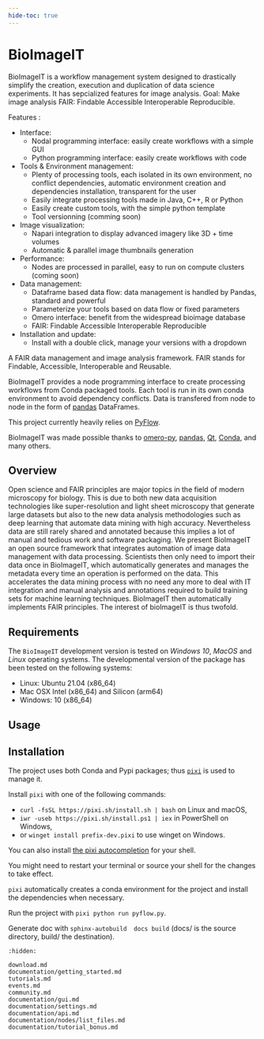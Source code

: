 ```yaml
---
hide-toc: true
---
```


# BioImageIT

BioImageIT is a workflow management system designed to drastically simplify the creation, execution and duplication of data science experiments. It has sepcialized features for image analysis. Goal: Make image analysis FAIR: Findable Accessible Interoperable Reproducible.

Features :

- Interface: 
    - Nodal programming interface: easily create workflows with a simple GUI
    - Python programming interface: easily create workflows with code
- Tools & Environment management: 
    - Plenty of processing tools, each isolated in its own environment, no conflict dependencies, automatic environment creation and dependencies installation, transparent for the user
    - Easily integrate processing tools made in Java, C++, R or Python
    - Easily create custom tools, with the simple python template
    - Tool versionning (comming soon)
- Image visualization: 
    - Napari integration to display advanced imagery like 3D + time volumes
    - Automatic & parallel image thumbnails generation
- Performance: 
    - Nodes are processed in parallel, easy to run on compute clusters (coming soon)
- Data management:
    - Dataframe based data flow: data management is handled by Pandas, standard and powerful
    - Parameterize your tools based on data flow or fixed parameters
    - Omero interface: benefit from the widespread bioimage database
    - FAIR: Findable Accessible Interoperable Reproducible
- Installation and update:
    - Install with a double click, manage your versions with a dropdown



A FAIR data management and image analysis framework. FAIR stands for Findable, Accessible, Interoperable and Reusable.

BioImageIT provides a node programming interface to create processing workflows from Conda packaged tools. Each tool is run in its own conda environment to avoid dependency conflicts. Data is transfered from node to node in the form of [pandas](https://pandas.pydata.org/pandas-docs/stable/reference/api/pandas.DataFrame.attrs.html) DataFrames.

This project currently heavily relies on [PyFlow](https://github.com/wonderworks-software/PyFlow).

BioImageIT was made possible thanks to [omero-py](https://github.com/ome/omero-py), [pandas](https://pandas.pydata.org/), [Qt](https://doc.qt.io/), [Conda](https://conda.anaconda.org/), and many others.

## Overview

Open science and FAIR principles are major topics in the field of modern microscopy for biology. This is due to both new data acquisition technologies like super-resolution and light sheet microscopy that generate large datasets but also to the new data analysis methodologies such as deep learning that automate data mining with high accuracy. Nevertheless data are still rarely shared and annotated because this implies a lot of manual and tedious work and software packaging. We present BioImageIT an open source framework that integrates automation of image data management with data processing. Scientists then only need to import their data once in BioImageIT, which automatically generates and manages the metadata every time an operation is performed on the data. This accelerates the data mining process with no need any more to deal with IT integration and manual analysis and annotations required to build training sets for machine learning techniques. BioImageIT then automatically implements FAIR principles. The interest of bioImageIT is thus twofold. 

## Requirements

The `BioImageIT` development version is tested on *Windows 10*, *MacOS* and *Linux* operating systems. The developmental version of the package has been tested on the following systems:

- Linux: Ubuntu 21.04 (x86_64)
- Mac OSX Intel (x86_64) and Silicon (arm64)
- Windows: 10 (x86_64)

## Usage

## Installation

The project uses both Conda and Pypi packages; thus [`pixi`](https://pixi.sh/latest/) is used to manage it.

Install `pixi` with one of the following commands:
- `curl -fsSL https://pixi.sh/install.sh | bash` on Linux and macOS,
- `iwr -useb https://pixi.sh/install.ps1 | iex` in PowerShell on Windows, 
- or `winget install prefix-dev.pixi` to use winget on Windows.

You can also install [the pixi autocompletion](https://pixi.sh/latest/#autocompletion) for your shell.

You might need to restart your terminal or source your shell for the changes to take effect.

`pixi` automatically creates a conda environment for the project and install the dependencies when necessary.

Run the project with `pixi python run pyflow.py`.

Generate doc with `sphinx-autobuild  docs build` (docs/ is the source directory, build/ the destination).

```{toctree}
:hidden:

download.md
documentation/getting_started.md
tutorials.md
events.md
community.md
documentation/gui.md
documentation/settings.md
documentation/api.md
documentation/nodes/list_files.md
documentation/tutorial_bonus.md
```